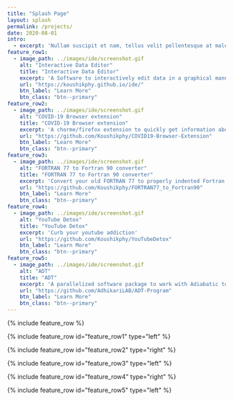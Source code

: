 ```yaml
---
title: "Splash Page"
layout: splash
permalink: /projects/
date: 2020-08-01
intro: 
  - excerpt: 'Nullam suscipit et nam, tellus velit pellentesque at malesuada, enim eaque. Quis nulla, netus tempor in diam gravida tincidunt, *proin faucibus* voluptate felis id sollicitudin. Centered with `type="center"`'
feature_row1:
  - image_path: ../images/ide/screenshot.gif
    alt: "Interactive Data Editor"
    title: "Interactive Data Editor"
    excerpt: 'A Software to interactively edit data in a graphical manner.'
    url: "https://koushikphy.github.io/ide/"
    btn_label: "Learn More"
    btn_class: "btn--primary"
feature_row2:
  - image_path: ../images/ide/screenshot.gif
    alt: "COVID-19 Browser extension"
    title: "COVID-19 Browser extension"
    excerpt: 'A chorme/firefox extension to quickly get information about Coronavirus disease'
    url: "https://github.com/Koushikphy/COVID19-Browser-Extension"
    btn_label: "Learn More"
    btn_class: "btn--primary"
feature_row3:
  - image_path: ../images/ide/screenshot.gif
    alt: "FORTRAN 77 to Fortran 90 converter"
    title: "FORTRAN 77 to Fortran 90 converter"
    excerpt: 'Convert your old FORTRAN 77 to properly indented Fortran 90 code'
    url: "https://github.com/Koushikphy/FORTRAN77_to_Fortran90"
    btn_label: "Learn More"
    btn_class: "btn--primary"
feature_row4:
  - image_path: ../images/ide/screenshot.gif
    alt: "YouTube Detox"
    title: "YouTube Detox"
    excerpt: 'Curb your youtube addiction'
    url: "https://github.com/Koushikphy/YouTubeDetox"
    btn_label: "Learn More"
    btn_class: "btn--primary"
feature_row5:
  - image_path: ../images/ide/screenshot.gif
    alt: "ADT"
    title: "ADT"
    excerpt: 'A parallelized software package to work with Adiabatic to Diabatic Transformation in Beyond Born-Oppenheimer theory'
    url: "https://github.com/AdhikariLAB/ADT-Program"
    btn_label: "Learn More"
    btn_class: "btn--primary"
---
```


{% include feature_row %}

{% include feature_row id="feature_row1" type="left" %}

{% include feature_row id="feature_row2" type="right" %}

{% include feature_row id="feature_row3" type="left" %}

{% include feature_row id="feature_row4" type="right" %}

{% include feature_row id="feature_row5" type="left" %}
